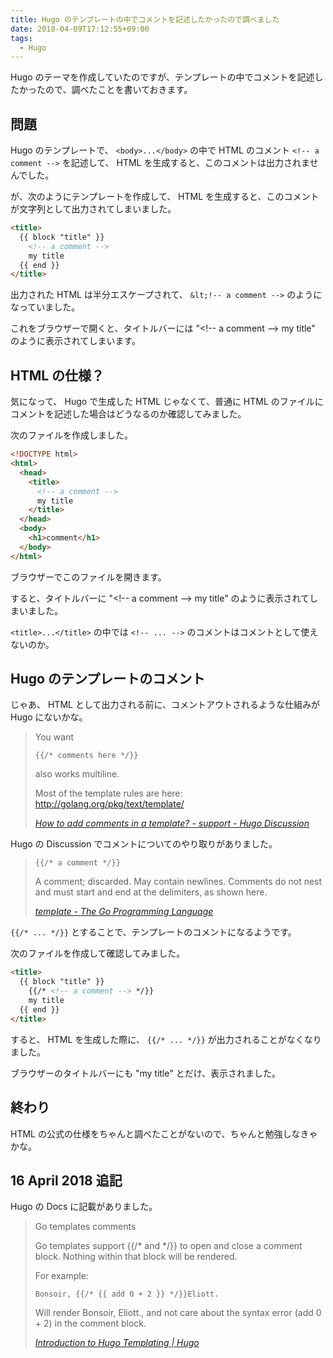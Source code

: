 ```yaml
---
title: Hugo のテンプレートの中でコメントを記述したかったので調べました
date: 2018-04-09T17:12:55+09:00
tags:
  - Hugo
---
```


Hugo のテーマを作成していたのですが、テンプレートの中でコメントを記述したかったので、調べたことを書いておきます。

<!--more-->

## 問題

Hugo のテンプレートで、 `<body>...</body>` の中で HTML のコメント `<!-- a comment -->` を記述して、 HTML を生成すると、このコメントは出力されませんでした。

が、次のようにテンプレートを作成して、 HTML を生成すると、このコメントが文字列として出力されてしまいました。

```html
<title>
  {{ block "title" }}
    <!-- a comment -->
    my title
  {{ end }}
</title>
```

出力された HTML は半分エスケープされて、 `&lt;!-- a comment -->` のようになっていました。

これをブラウザーで開くと、タイトルバーには "\<!-- a comment --\> my title" のように表示されてしまいます。

## HTML の仕様？

気になって、 Hugo で生成した HTML じゃなくて、普通に HTML のファイルにコメントを記述した場合はどうなるのか確認してみました。

次のファイルを作成しました。

```html
<!DOCTYPE html>
<html>
  <head>
    <title>
      <!-- a comment -->
      my title
    </title>
  </head>
  <body>
    <h1>comment</h1>
  </body>
</html>
```

ブラウザーでこのファイルを開きます。

すると、タイトルバーに "\<!-- a comment --\> my title" のように表示されてしまいました。

`<title>...</title>` の中では `<!-- ... -->` のコメントはコメントとして使えないのか。

## Hugo のテンプレートのコメント

じゃあ、 HTML として出力される前に、コメントアウトされるような仕組みが Hugo にないかな。

> You want
>
>     {{/* comments here */}}
>
> also works multiline.
>
> Most of the template rules are here: http://golang.org/pkg/text/template/
>
> <cite>[How to add comments in a template? - support - Hugo Discussion](https://discourse.gohugo.io/t/how-to-add-comments-in-a-template/75)</cite>

Hugo の Discussion でコメントについてのやり取りがありました。

>     {{/* a comment */}}
>
> A comment; discarded. May contain newlines.
> Comments do not nest and must start and end at the
> delimiters, as shown here.
>
> <cite>[template - The Go Programming Language](https://golang.org/pkg/text/template/#hdr-Actions)</cite>

`{{/* ... */}}` とすることで、テンプレートのコメントになるようです。

次のファイルを作成して確認してみました。

```html
<title>
  {{ block "title" }}
    {{/* <!-- a comment --> */}}
    my title
  {{ end }}
</title>
```

すると、 HTML を生成した際に、 `{{/* ... */}}` が出力されることがなくなりました。

ブラウザーのタイトルバーにも "my title" とだけ、表示されました。

## 終わり

HTML の公式の仕様をちゃんと調べたことがないので、ちゃんと勉強しなきゃかな。

## 16 April 2018 追記

Hugo の Docs に記載がありました。

> Go templates comments
>
> Go templates support {{/* and */}} to open and close a comment block. Nothing within that block will be rendered.
>
> For example:
>
>     Bonsoir, {{/* {{ add 0 + 2 }} */}}Eliott.
>
> Will render Bonsoir, Eliott., and not care about the syntax error (add 0 + 2) in the comment block.
>
> <cite>[Introduction to Hugo Templating | Hugo](https://gohugo.io/templates/introduction/#go-templates-comments)</cite>
